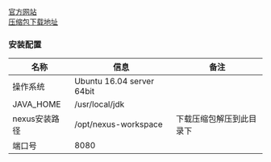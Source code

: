 [官方网站](https://www.sonatype.com/nexus-repository-oss)  
[压缩包下载地址](https://help.sonatype.com/repomanager3/download/download-archives---repository-manager-3)  

### 安装配置
名称 | 信息 | 备注
-|-|-
操作系统 | Ubuntu 16.04 server 64bit | 
JAVA_HOME | /usr/local/jdk | 
nexus安装路径 | /opt/nexus-workspace | 下载压缩包解压到此目录下
端口号 | 8080 |
